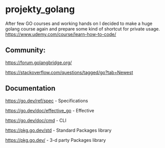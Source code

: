 # projekty_golang

After few GO courses and working hands on I decided to make a huge golang course again and prepare some kind of shortcut for private usage.
https://www.udemy.com/course/learn-how-to-code/

## Community:
https://forum.golangbridge.org/

https://stackoverflow.com/questions/tagged/go?tab=Newest

## Documentation
https://go.dev/ref/spec - Specifications

https://go.dev/doc/effective_go - Effective

https://go.dev/doc/cmd - CLI

https://pkg.go.dev/std - Standard Packages library

https://pkg.go.dev/ - 3-d party Packages library
